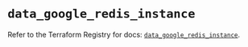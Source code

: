 # `data_google_redis_instance`

Refer to the Terraform Registry for docs: [`data_google_redis_instance`](https://registry.terraform.io/providers/hashicorp/google/6.23.0/docs/data-sources/redis_instance).
